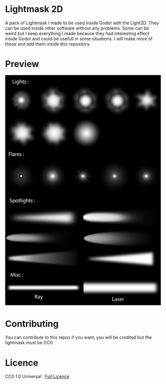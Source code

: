# Lightmask 2D

A pack of Lightmask I made to be used inside Godot with the Light2D. They can be used inside other software without any problems.
Some can be weird but I keep everything I made because they had interesting effect inside Godot and could be usefull in some situations.
I will make more of these and add them inside this repository.

# Preview
![Preview of all lightmasks](preview.png)

# Contributing
You can contribute to this repos if you want, you will be credited but the lightmask must be CC0

# Licence
CC0 1.0 Universal : [Full Licence](LICENSE.md)
